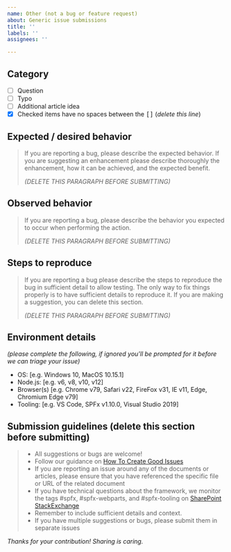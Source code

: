 ```yaml
---
name: Other (not a bug or feature request)
about: Generic issue submissions
title: ''
labels: ''
assignees: ''

---
```


## Category
- [ ] Question
- [ ] Typo
- [ ] Additional article idea
- [x] Checked items have no spaces between the <kbd>[</kbd><kbd>]</kbd> (*delete this line*)

## Expected / desired behavior

> If you are reporting a bug, please describe the expected behavior. If you are suggesting an enhancement please describe thoroughly the enhancement, how it can be achieved, and the expected benefit.
>
> _(DELETE THIS PARAGRAPH BEFORE SUBMITTING)_

## Observed behavior

> If you are reporting a bug, please describe the behavior you expected to occur when performing the action.
>
> _(DELETE THIS PARAGRAPH BEFORE SUBMITTING)_

## Steps to reproduce

> If you are reporting a bug please describe the steps to reproduce the bug in sufficient detail to allow testing. The only way to fix things properly is to have sufficient details to reproduce it. If you are making a suggestion, you can delete this section.
>
> _(DELETE THIS PARAGRAPH BEFORE SUBMITTING)_

## Environment details
*(please complete the following, if ignored you'll be prompted for it before we can triage your issue)*

- OS: [e.g. Windows 10, MacOS 10.15.1]
- Node.js: [e.g. v6, v8, v10, v12]
- Browser(s) [e.g. Chrome v79, Safari v22, FireFox v31, IE v11, Edge, Chromium Edge v79]
- Tooling: [e.g. VS Code, SPFx v1.10.0, Visual Studio 2019] 
 
## Submission guidelines (delete this section before submitting)

> - All suggestions or bugs are welcome!
> - Follow our guidance on [How To Create Good Issues](https://github.com/sharepoint/playground-repo/wiki/How-to-Create-Good-Issues)
> - If you are reporting an issue around any of the documents or articles, please ensure that you have referenced the specific file or URL of the related document
> - If you have technical questions about the framework, we monitor the tags #spfx, #spfx-webparts, and #spfx-tooling on [SharePoint StackExchange](http://sharepoint.stackexchange.com)
> - Remember to include sufficient details and context.
> - If you have multiple suggestions or bugs, please submit them in separate issues

*Thanks for your contribution! Sharing is caring.*

